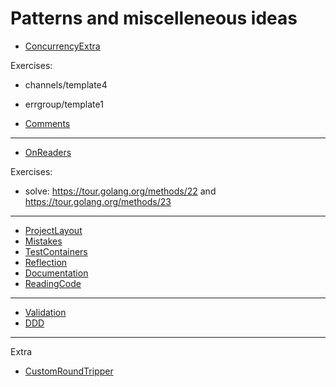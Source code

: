 # Patterns and miscelleneous ideas

* [ConcurrencyExtra](ConcurrencyExtra.md)

Exercises:

* channels/template4
* errgroup/template1

* [Comments](Comments.md)

----

* [OnReaders](Slides.md)

Exercises:

* solve: https://tour.golang.org/methods/22 and https://tour.golang.org/methods/23

----

* [ProjectLayout](ProjectLayout.md)
* [Mistakes](Mistakes.md)
* [TestContainers](TestContainers.md)
* [Reflection](Reflection.md)
* [Documentation](Documentation.md)
* [ReadingCode](ReadingCode.md)

----

* [Validation](Validation.md)
* [DDD](DDD.md)

----

Extra

* [CustomRoundTripper](CustomRoundTripper.md)